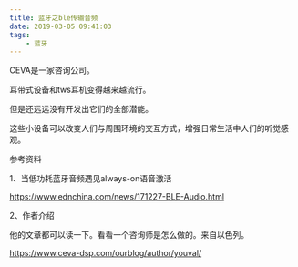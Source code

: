 ```yaml
---
title: 蓝牙之ble传输音频
date: 2019-03-05 09:41:03
tags:
	- 蓝牙
---
```






CEVA是一家咨询公司。



耳带式设备和tws耳机变得越来越流行。

但是还远远没有开发出它们的全部潜能。

这些小设备可以改变人们与周围环境的交互方式，增强日常生活中人们的听觉感观。

参考资料

1、当低功耗蓝牙音频遇见always-on语音激活

https://www.ednchina.com/news/171227-BLE-Audio.html

2、作者介绍

他的文章都可以读一下。看看一个咨询师是怎么做的。来自以色列。

https://www.ceva-dsp.com/ourblog/author/youval/